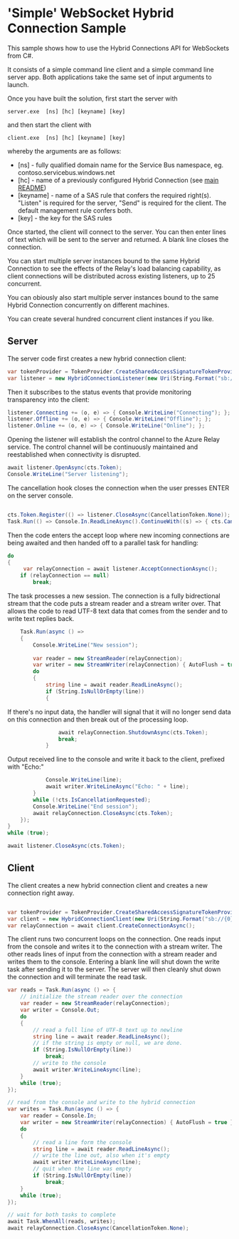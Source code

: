 # 'Simple' WebSocket Hybrid Connection Sample 

This sample shows how to use the Hybrid Connections API for WebSockets from C#.

It consists of a simple command line client and a simple command line server
app. Both applications take the same set of input arguments to launch.

Once you have built the solution, first start the server with 

```server.exe  [ns] [hc] [keyname] [key]```

and then start the client with 

```client.exe  [ns] [hc] [keyname] [key]```

whereby the arguments are as follows:

* [ns] - fully qualified domain name for the Service Bus namespace, eg. contoso.servicebus.windows.net
* [hc] - name of a previously configured Hybrid Connection (see [main README](../../README.md))
* [keyname] - name of a SAS rule that confers the required right(s). "Listen" is required for the 
server, "Send" is required for the client. The default management rule confers both.
* [key] - the key for the SAS rules

Once started, the client will connect to the server. You can then enter lines of text
which will be sent to the server and returned. A blank line closes the connection.

You can start multiple server instances bound to the same Hybrid Connection to
see the effects of the Relay's load balancing capability, as client connections will be
distributed across existing listeners, up to 25 concurrent.

You can obiously also start multiple server instances bound to the same Hybrid Connection
concurrently on different machines.   

You can create several hundred concurrent client instances if you like. 

## Server 

The server code first creates a new hybrid connection client:

```csharp
var tokenProvider = TokenProvider.CreateSharedAccessSignatureTokenProvider(keyname, key);
var listener = new HybridConnectionListener(new Uri(String.Format("sb://{0}/{1}", ns, hc)), tokenProvider);
``` 

Then it subscribes to the status events that provide monitoring transparency into the client:

```csharp 
listener.Connecting += (o, e) => { Console.WriteLine("Connecting"); };
listener.Offline += (o, e) => { Console.WriteLine("Offline"); };
listener.Online += (o, e) => { Console.WriteLine("Online"); };
``` 

Opening the listener will establish the control channel to the Azure Relay
service. The control channel will be continuously maintained and reestablished
when connectivity is disrupted.

```csharp
await listener.OpenAsync(cts.Token);
Console.WriteLine("Server listening");

``` 

The cancellation hook closes the connection when the user presses ENTER on the
server console.

```csharp

cts.Token.Register(() => listener.CloseAsync(CancellationToken.None));
Task.Run(() => Console.In.ReadLineAsync().ContinueWith((s) => { cts.Cancel(); }));

``` 

Then the code enters the accept loop where new incoming connections are being
awaited and then handed off to a parallel task for handling: 

```csharp
do
{
     var relayConnection = await listener.AcceptConnectionAsync();
    if (relayConnection == null)
        break;
```

The task processes a new session. The connection is a fully bidrectional stream
that the code puts a stream reader and a stream writer over. That allows the
code to read UTF-8 text data that comes from the sender and to write text
replies back.

```csharp
    Task.Run(async () =>
    {
        Console.WriteLine("New session");
        
        var reader = new StreamReader(relayConnection);
        var writer = new StreamWriter(relayConnection) { AutoFlush = true };
        do
        {
            string line = await reader.ReadLineAsync();
            if (String.IsNullOrEmpty(line))
            {
```
                
If there's no input data, the handler will signal that it will no longer send data
on this connection and then break out of the processing loop.

```csharp            
                await relayConnection.ShutdownAsync(cts.Token);
                break;
            }
```

Output received line to the console and write it back to the client, prefixed with "Echo:"

```csharp            
            Console.WriteLine(line);
            await writer.WriteLineAsync("Echo: " + line);
        }
        while (!cts.IsCancellationRequested);
        Console.WriteLine("End session");
        await relayConnection.CloseAsync(cts.Token);
    });
}
while (true);

await listener.CloseAsync(cts.Token); 
```

## Client

The client creates a new hybrid connection client and creates a new connection
right away.

```csharp

var tokenProvider = TokenProvider.CreateSharedAccessSignatureTokenProvider(keyname, key);
var client = new HybridConnectionClient(new Uri(String.Format("sb://{0}/{1}", ns, hc)),tokenProvider);
var relayConnection = await client.CreateConnectionAsync();

``` 

The client runs two concurrent loops on the connection. One reads input from the console
and writes it to the connection with a stream writer. The other reads lines of
input from the connection with a stream reader and writes them to the console.
Entering a blank line will shut down the write task after sending it to the
server. The server will then cleanly shut down the connection and will
terminate the read task.


```csharp
var reads = Task.Run(async () => {
    // initialize the stream reader over the connection
    var reader = new StreamReader(relayConnection);
    var writer = Console.Out;
    do
    {
        // read a full line of UTF-8 text up to newline
        string line = await reader.ReadLineAsync();
        // if the string is empty or null, we are done.
        if (String.IsNullOrEmpty(line))
            break;
        // write to the console
        await writer.WriteLineAsync(line);
    }
    while (true);
});

// read from the console and write to the hybrid connection
var writes = Task.Run(async () => {
    var reader = Console.In;
    var writer = new StreamWriter(relayConnection) { AutoFlush = true };
    do
    {
        // read a line form the console
        string line = await reader.ReadLineAsync();
        // write the line out, also when it's empty
        await writer.WriteLineAsync(line);
        // quit when the line was empty
        if (String.IsNullOrEmpty(line))
            break;
    }
    while (true);
});

// wait for both tasks to complete
await Task.WhenAll(reads, writes);
await relayConnection.CloseAsync(CancellationToken.None);

```


